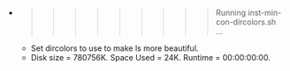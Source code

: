 * >>>>>>>>> Running inst-min-con-dircolors.sh ...
  * Set dircolors to use  to make ls more beautiful.
  * Disk size = 780756K. Space Used = 24K. Runtime = 00:00:00:00.
